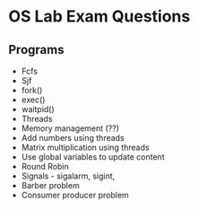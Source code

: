 # OS Lab Exam Questions

## Programs

* Fcfs
* Sjf
* fork()
* exec()
* waitpid()
* Threads
* Memory management (??)
* Add numbers using threads
* Matrix multiplication using threads
* Use global variables to update content
* Round Robin
* Signals - sigalarm, sigint,
* Barber problem
* Consumer producer problem
